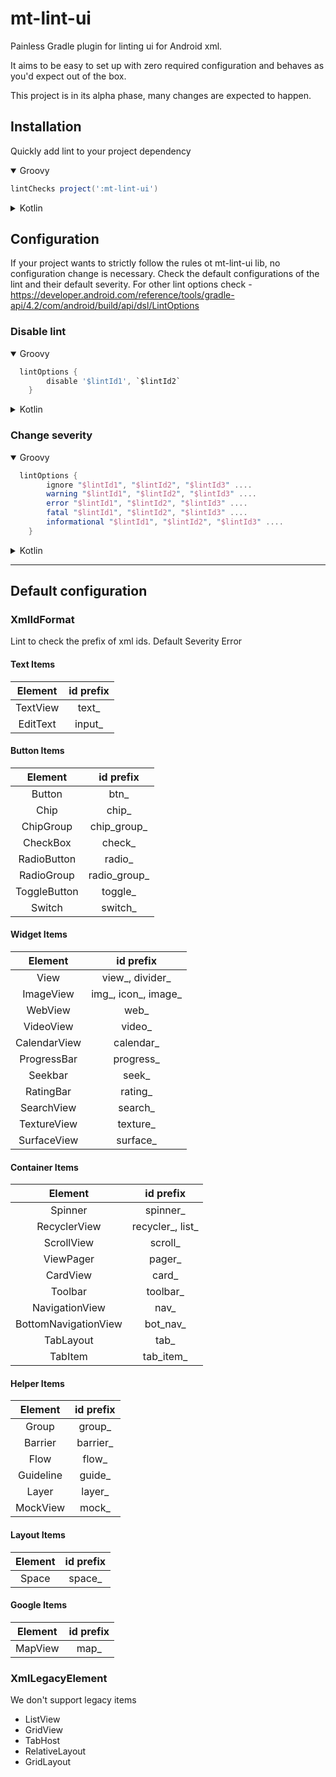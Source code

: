# mt-lint-ui 
Painless Gradle plugin for linting ui for Android xml.

It aims to be easy to set up with zero required configuration and behaves as you'd expect out of the box.

This project is in its alpha phase, many changes are expected to happen. 

## Installation 
Quickly add lint to your project dependency

<details open>
  
<summary>Groovy</summary>

```groovy
lintChecks project(':mt-lint-ui')
```
</details>

<details>
  
<summary>Kotlin</summary>

```kotlin
lintChecks(project(":mt-lint-ui"))
```
</details>

## Configuration
If your project wants to strictly follow the rules ot mt-lint-ui lib, no configuration change is necessary. 
Check the default configurations of the lint and their default severity. 
For other lint options check - https://developer.android.com/reference/tools/gradle-api/4.2/com/android/build/api/dsl/LintOptions

### Disable lint

<details open>
  
<summary>Groovy</summary>

```groovy
  lintOptions {
        disable '$lintId1', `$lintId2`
    }
```
</details>

<details>
  
<summary>Kotlin</summary>

```kotlin
  lintOptions {
        disable("$lintId1", "$lintId2")
    }
```
</details>

### Change severity 

<details open>
  
<summary>Groovy</summary>

```groovy
  lintOptions {
        ignore "$lintId1", "$lintId2", "$lintId3" ....
    	warning "$lintId1", "$lintId2", "$lintId3" ....
    	error "$lintId1", "$lintId2", "$lintId3" ....
    	fatal "$lintId1", "$lintId2", "$lintId3" ....
    	informational "$lintId1", "$lintId2", "$lintId3" ....
    }
```
</details>

<details>
  
<summary>Kotlin</summary>

```kotlin
  lintOptions {
        ignore("$lintId1", "$lintId2")
        warning("$lintId1", "$lintId2")
        error("$lintId1", "$lintId2")
        fatal("$lintId1", "$lintId2")
        informational("$lintId1", "$lintId2")

    }
```
</details>

-----------

## Default configuration

### XmlIdFormat
Lint to check the prefix of xml ids. 
Default Severity Error
 
#### Text Items
| Element | id prefix  | 
| :---:   | :-: | 
| TextView | text_ | 
| EditText | input_ | 

#### Button Items
| Element | id prefix  | 
| :---:   | :-: | 
| Button | btn_ | 
| Chip | chip_ | 
| ChipGroup | chip_group_ | 
| CheckBox | check_ | 
| RadioButton | radio_ | 
| RadioGroup | radio_group_ | 
| ToggleButton | toggle_ | 
| Switch | switch_ | 

#### Widget Items
| Element | id prefix  | 
| :---:   | :-: | 
| View | view_, divider_ | 
| ImageView | img_, icon_, image_ | 
| WebView | web_ | 
| VideoView | video_ | 
| CalendarView | calendar_ | 
| ProgressBar | progress_ | 
| Seekbar | seek_ | 
| RatingBar | rating_ | 
| SearchView | search_ | 
| TextureView | texture_ | 
| SurfaceView | surface_ | 

#### Container Items
| Element | id prefix  | 
| :---:   | :-: | 
| Spinner | spinner_ | 
| RecyclerView | recycler_, list_ | 
| ScrollView | scroll_ | 
| ViewPager | pager_ | 
| CardView | card_ | 
| Toolbar | toolbar_ | 
| NavigationView | nav_ | 
| BottomNavigationView | bot_nav_ | 
| TabLayout | tab_ | 
| TabItem | tab_item_ | 

#### Helper Items
| Element | id prefix  | 
| :---:   | :-: | 
| Group | group_ | 
| Barrier | barrier_ | 
| Flow | flow_ | 
| Guideline | guide_ | 
| Layer | layer_ | 
| MockView | mock_ | 

#### Layout Items
| Element | id prefix  | 
| :---:   | :-: | 
| Space | space_ |

#### Google Items
| Element | id prefix  | 
| :---:   | :-: | 
| MapView | map_ | 


### XmlLegacyElement

We don't support legacy items

- ListView
- GridView
- TabHost
- RelativeLayout
- GridLayout
